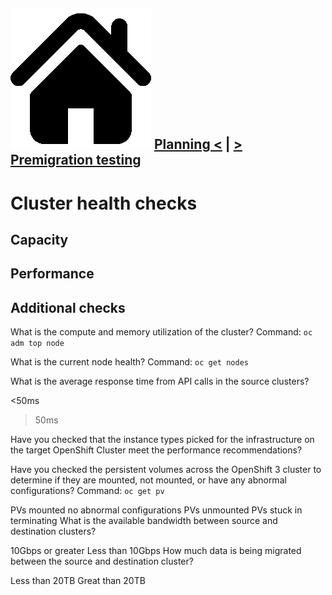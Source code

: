 [![Home](https://github.com/redhat-cop/openshift-migration-best-practices/raw/master/images/home.png)](./README.md) [Planning <](./planning.md) |  [> Premigration testing](./premigration-testing.md)
---
# Cluster health checks


## Capacity



## Performance

## Additional checks



What is the compute and memory utilization of the cluster?
Command: `oc adm top node`






What is the current node health?
Command: `oc get nodes`






What is the average response time from API calls in the source clusters?

<50ms
>50ms


Have you checked that the instance types picked for the infrastructure on the target OpenShift Cluster meet the performance recommendations? 

Have you checked the persistent volumes across the OpenShift 3 cluster to determine if they are mounted, not mounted, or have any abnormal configurations?
Command: `oc get pv`

PVs mounted
no abnormal configurations
PVs unmounted
PVs stuck in terminating
What is the available bandwidth between source and destination clusters?

10Gbps or greater
Less than 10Gbps
How much data is being migrated between the source and destination cluster? 

Less than 20TB
Great than 20TB
